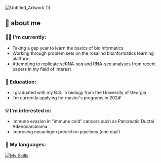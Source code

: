 ![Untitled_Artwork (1)](https://github.com/lenarayneallen/lenarayneallen/assets/124638335/8f1e607f-49e9-45e3-a11b-eae9e27c0cb8)

## 🧪 about me
### 👩‍💻 I'm currently:
* Taking a gap year to learn the basics of bioinformatics 
* Working through problem sets on the rosalind bioinformatics learning platform
* Attempting to replicate scRNA-seq and RNA-seq analyses from recent papers in my field of interest

### 📘 Education:
* I graduated with my B.S. in biology from the University of Georgia
* I'm currently applying for master's programs in 2024!
  
### 💡 I'm interested in:
* Immune evasion in "immune cold" cancers such as Pancreatic Ductal Adenocarcinoma
* Improving neoantigen prediction pipelines (one day!)

### 🌟 My languages:
[![My Skills](https://skillicons.dev/icons?i=r,python&theme=light)](https://skillicons.dev)


<!--
**lenarayneallen/lenarayneallen** is a ✨ _special_ ✨ repository because its `README.md` (this file) appears on your GitHub profile.

Here are some ideas to get you started:

- 🔭 I’m currently working on ...
- 🌱 I’m currently learning ...
- 👯 I’m looking to collaborate on ...
- 🤔 I’m looking for help with ...
- 💬 Ask me about ...
- 📫 How to reach me: ...
- 😄 Pronouns: ...
- ⚡ Fun fact: ...
-->
